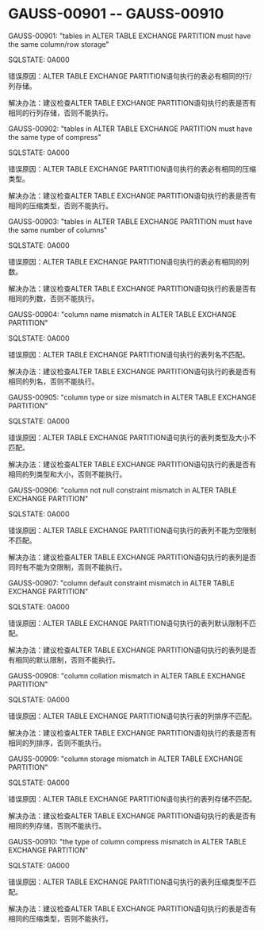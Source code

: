 # GAUSS-00901 -- GAUSS-00910

GAUSS-00901: "tables in ALTER TABLE EXCHANGE PARTITION must have the same column/row storage"

SQLSTATE: 0A000

错误原因：ALTER TABLE EXCHANGE PARTITION语句执行的表必有相同的行/列存储。

解决办法：建议检查ALTER TABLE EXCHANGE PARTITION语句执行的表是否有相同的行列存储，否则不能执行。

GAUSS-00902: "tables in ALTER TABLE EXCHANGE PARTITION must have the same type of compress"

SQLSTATE: 0A000

错误原因：ALTER TABLE EXCHANGE PARTITION语句执行的表必有相同的压缩类型。

解决办法：建议检查ALTER TABLE EXCHANGE PARTITION语句执行的表是否有相同的压缩类型，否则不能执行。

GAUSS-00903: "tables in ALTER TABLE EXCHANGE PARTITION must have the same number of columns"

SQLSTATE: 0A000

错误原因：ALTER TABLE EXCHANGE PARTITION语句执行的表必有相同的列数。

解决办法：建议检查ALTER TABLE EXCHANGE PARTITION语句执行的表是否有相同的列数，否则不能执行。

GAUSS-00904: "column name mismatch in ALTER TABLE EXCHANGE PARTITION"

SQLSTATE: 0A000

错误原因：ALTER TABLE EXCHANGE PARTITION语句执行的表列名不匹配。

解决办法：建议检查ALTER TABLE EXCHANGE PARTITION语句执行的表是否有相同的列名，否则不能执行。

GAUSS-00905: "column type or size mismatch in ALTER TABLE EXCHANGE PARTITION"

SQLSTATE: 0A000

错误原因：ALTER TABLE EXCHANGE PARTITION语句执行的表列类型及大小不匹配。

解决办法：建议检查ALTER TABLE EXCHANGE PARTITION语句执行的表是否有相同的列类型和大小，否则不能执行。

GAUSS-00906: "column not null constraint mismatch in ALTER TABLE EXCHANGE PARTITION"

SQLSTATE: 0A000

错误原因：ALTER TABLE EXCHANGE PARTITION语句执行的表列不能为空限制不匹配。

解决办法：建议检查ALTER TABLE EXCHANGE PARTITION语句执行的表列是否同时有不能为空限制，否则不能执行。

GAUSS-00907: "column default constraint mismatch in ALTER TABLE EXCHANGE PARTITION"

SQLSTATE: 0A000

错误原因：ALTER TABLE EXCHANGE PARTITION语句执行的表列默认限制不匹配。

解决办法：建议检查ALTER TABLE EXCHANGE PARTITION语句执行的表列是否有相同的默认限制，否则不能执行。

GAUSS-00908: "column collation mismatch in ALTER TABLE EXCHANGE PARTITION"

SQLSTATE: 0A000

错误原因：ALTER TABLE EXCHANGE PARTITION语句执行表的列排序不匹配。

解决办法：建议检查ALTER TABLE EXCHANGE PARTITION语句执行的表是否有相同的列排序，否则不能执行。

GAUSS-00909: "column storage mismatch in ALTER TABLE EXCHANGE PARTITION"

SQLSTATE: 0A000

错误原因：ALTER TABLE EXCHANGE PARTITION语句执行的表列存储不匹配。

解决办法：建议检查ALTER TABLE EXCHANGE PARTITION语句执行的表是否有相同的列存储，否则不能执行。

GAUSS-00910: "the type of column compress mismatch in ALTER TABLE EXCHANGE PARTITION"

SQLSTATE: 0A000

错误原因：ALTER TABLE EXCHANGE PARTITION语句执行的表列压缩类型不匹配。

解决办法：建议检查ALTER TABLE EXCHANGE PARTITION语句执行的表是否有相同的压缩类型，否则不能执行。


